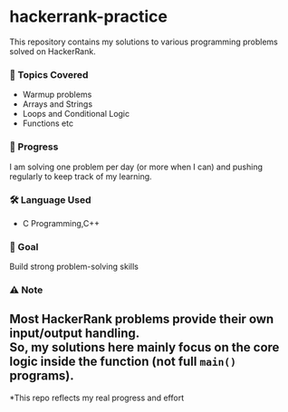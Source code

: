 # hackerrank-practice

This repository contains my solutions to various  programming problems solved on HackerRank.

### 📌 Topics Covered
- Warmup problems
- Arrays and Strings
- Loops and Conditional Logic
- Functions etc

### 📆 Progress
I am solving one problem per day (or more when I can) and pushing regularly to keep track of my learning.

### 🛠️ Language Used
- C Programming,C++

### 🧠 Goal
Build strong problem-solving skills 


### ⚠️ Note
Most HackerRank problems provide their own input/output handling.  
So, my solutions here mainly focus on the **core logic inside the function** (not full `main()` programs).
---

*This repo reflects my real progress and effort 

